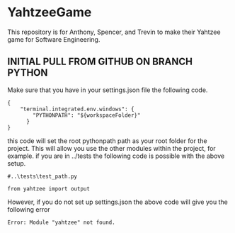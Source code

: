 # YahtzeeGame
This repository is for Anthony, Spencer, and Trevin to make their Yahtzee game for Software Engineering.

## INITIAL PULL FROM GITHUB ON BRANCH PYTHON
Make sure that you have in your settings.json file the following code.
```
{
    "terminal.integrated.env.windows": {
        "PYTHONPATH": "${workspaceFolder}"
      }
}
```
this code will set the root pythonpath path as your root folder for the project. This will allow you use the other modules within the project, for example.
if you are in ../tests the following code is possible with the above setup.
```
#..\tests\test_path.py

from yahtzee import output
```
However, if you do not set up settings.json the above code will give you the following error
```
Error: Module "yahtzee" not found.
```
